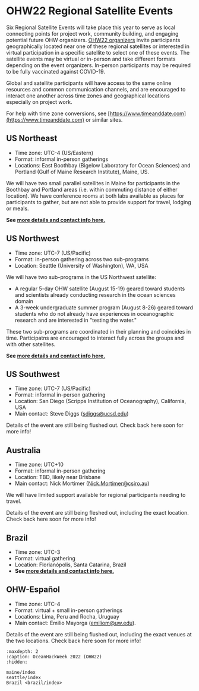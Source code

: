 # OHW22 Regional Satellite Events

Six Regional Satellite Events will take place this year to serve as local connecting points for project work, community building, and engaging potential future OHW organizers. [OHW22 organizers](organizers) invite participants geographically located near one of these regional satellites or interested in virtual participation in a specific satellite to select one of these events. The satellite events may be virtual or in-person and take different formats depending on the event organizers. In-person participants may be required to be fully vaccinated against COVID-19.

Global and satellite participants will have access to the same online resources and common communication channels, and are encouraged to interact one another across time zones and geographical locations especially on project work.

For help with time zone conversions, see [https://www.timeanddate.com](https://www.timeanddate.com) or similar sites.

## US Northeast

- Time zone: UTC-4 (US/Eastern)
- Format: informal in-person gatherings
- Locations: East Boothbay (Bigelow Laboratory for Ocean Sciences) and Portland (Gulf of Maine Research Institute), Maine, US.

We will have two small parallel satellites in Maine for participants in the Boothbay and Portland areas (i.e. within commuting distance of either location). We have conference rooms at both labs available as places for participants to gather, but are not able to provide support for travel, lodging or meals. 

**See [more details and contact info here.](./maine/index)**


## US Northwest

- Time zone: UTC-7 (US/Pacific)
- Format: in-person gathering across two sub-programs
- Location: Seattle (University of Washington), WA, USA

We will have two sub-programs in the US Northwest satellite:
- A regular 5-day OHW satellite (August 15-19) geared toward students and scientists already conducting research in the ocean sciences domain
- A 3-week undergraduate summer program (August 8-26) geared toward students who do not already have experiences in oceanographic research and are interested in "testing the water."

These two sub-programs are coordinated in their planning and coincides in time. Participatns are encouraged to interact fully across the groups and with other satellites.

**See [more details and contact info here.](./seattle/index)**


## US Southwest

- Time zone: UTC-7 (US/Pacific)
- Format: informal in-person gathering
- Location: San Diego (Scripps Institution of Oceanography), California, USA
- Main contact: Steve Diggs (sdiggs@ucsd.edu)

Details of the event are still being flushed out. Check back here soon for more info!


## Australia

- Time zone: UTC+10
- Format: informal in-person gathering
- Location: TBD, likely near Brisbane
- Main contact: Nick Mortimer (Nick.Mortimer@csiro.au)

We will have limited support available for regional participants needing to travel.

Details of the event are still being fleshed out, including the exact location. Check back here soon for more info!



## Brazil

- Time zone: UTC-3
- Format: virtual gathering
- Location: Florianópolis, Santa Catarina, Brazil
- **See [more details and contact info here.](./brazil/index)**


## OHW-Español

- Time zone: UTC-4
- Format: virtual + small in-person gatherings
- Locations: Lima, Peru and Rocha, Uruguay
- Main contact: Emilio Mayorga (emiliom@uw.edu).

Details of the event are still being flushed out, including the exact venues at the two locations. Check back here soon for more info!


```{toctree}
:maxdepth: 2
:caption: OceanHackWeek 2022 (OHW22)
:hidden:

maine/index
seattle/index
Brazil <brazil/index>
```
